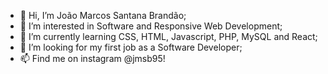 - 👋 Hi, I’m João Marcos Santana Brandão;
- 👀 I’m interested in Software and Responsive Web Development;
- 🌱 I’m currently learning CSS, HTML, Javascript, PHP, MySQL and React;
- 💞️ I’m looking for my first job as a Software Developer;
- 📫 Find me on instagram @jmsb95!

<!---
joaomarcossb/joaomarcossb is a ✨ special ✨ repository because its `README.md` (this file) appears on your GitHub profile.
You can click the Preview link to take a look at your changes.
--->
